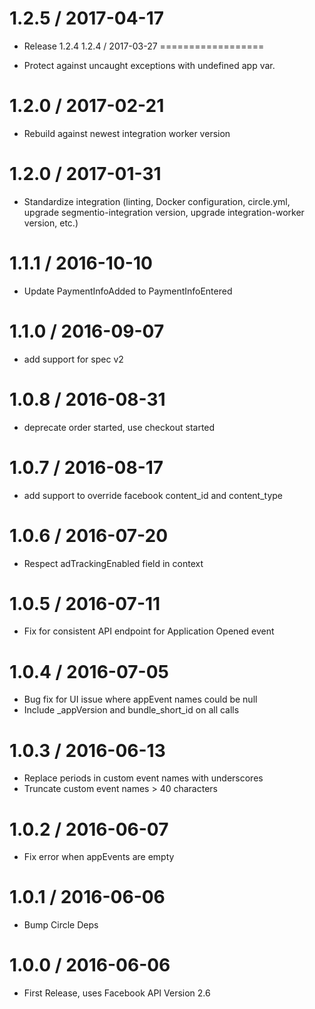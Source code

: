 
1.2.5 / 2017-04-17
==================

  * Release 1.2.4
1.2.4 / 2017-03-27
==================

  * Protect against uncaught exceptions with undefined app var.

1.2.0 / 2017-02-21
==================

  * Rebuild against newest integration worker version

1.2.0 / 2017-01-31
==================

  * Standardize integration (linting, Docker configuration, circle.yml, upgrade
segmentio-integration version, upgrade integration-worker version, etc.)


1.1.1 / 2016-10-10
==================

  * Update PaymentInfoAdded to PaymentInfoEntered 

1.1.0 / 2016-09-07
==================

  * add support for spec v2

1.0.8 / 2016-08-31
==================

  * deprecate order started, use checkout started

1.0.7 / 2016-08-17
==================

  * add support to override facebook content_id and content_type

1.0.6 / 2016-07-20
==================

  * Respect adTrackingEnabled field in context

1.0.5 / 2016-07-11
==================

  * Fix for consistent API endpoint for Application Opened event

1.0.4 / 2016-07-05
==================

  * Bug fix for UI issue where appEvent names could be null
  * Include _appVersion and bundle_short_id on all calls

1.0.3 / 2016-06-13
==================

  * Replace periods in custom event names with underscores
  * Truncate custom event names > 40 characters

1.0.2 / 2016-06-07
==================

  * Fix error when appEvents are empty

1.0.1 / 2016-06-06
==================

  * Bump Circle Deps


1.0.0 / 2016-06-06
==================

  * First Release, uses Facebook API Version 2.6
